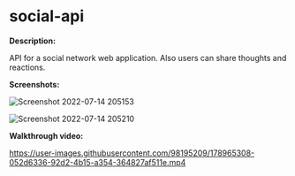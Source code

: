 # social-api

**Description:**

API for a social network web application. Also users can share thoughts and reactions.

**Screenshots:**

![Screenshot 2022-07-14 205153](https://user-images.githubusercontent.com/98195209/178966484-aa596591-919f-40e8-86f9-b12328d2311d.png)

![Screenshot 2022-07-14 205210](https://user-images.githubusercontent.com/98195209/178966474-88f15997-e204-4445-8616-d7af74b64a9c.png)

**Walkthrough video:**

https://user-images.githubusercontent.com/98195209/178965308-052d6336-92d2-4b15-a354-364827af511e.mp4


